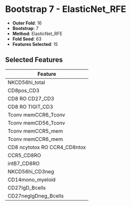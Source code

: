 # Bootstrap 7 - ElasticNet_RFE

- **Outer Fold**: 16
- **Bootstrap**: 7
- **Method**: ElasticNet_RFE
- **Fold Seed**: 63
- **Features Selected**: 15

## Selected Features

| Feature |
|---------|
| NKCD56hi_total |
| CD8pos_CD3 |
| CD8 RO CD27_CD3 |
| CD8 RO TIGIT_CD3 |
| Tconv memCCR6_Tconv |
| Tconv memCD56_Tconv |
| Tconv memCCR5_mem |
| Tconv memCCR6_mem |
| CD8 ncytotox RO CCR4_CD8ntox |
| CCR5_CD8RO |
| intB7_CD8RO |
| NKCD56hi_CD3neg |
| CD14mono_myeloid |
| CD27IgD_Bcells |
| CD27negIgDneg_Bcells |

